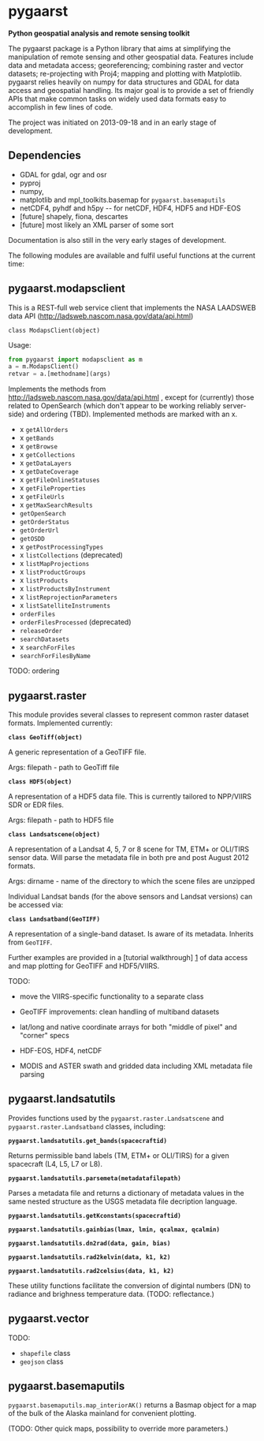 pygaarst
========================================================

**Python geospatial analysis and remote sensing toolkit**

The pygaarst package is a Python library that aims at simplifying the manipulation of 
remote sensing and other geospatial data. Features include data and metadata access; 
georeferencing; combining raster and vector datasets; re-projecting with Proj4; 
mapping and plotting with Matplotlib. pygaarst relies heavily on numpy for data 
structures and GDAL for data access and geospatial handling. Its major goal is to 
provide a set of friendly APIs that make common tasks on widely used data formats 
easy to accomplish in few lines of code.

The project was initiated on 2013-09-18 and in an early stage of development.

Dependencies
------------

* GDAL for gdal, ogr and osr
* pyproj
* numpy,
* matplotlib and mpl_toolkits.basemap for `pygaarst.basemaputils`
* netCDF4, pyhdf and h5py -- for netCDF, HDF4, HDF5 and HDF-EOS
* [future] shapely, fiona, descartes 
* [future] most likely an XML parser of some sort 

Documentation is also still in the very early stages of development.

The following modules are available and fulfil useful functions at the current time:

pygaarst.modapsclient
---------------------

This is a REST-full web service client that implements the NASA LAADSWEB data API (http://ladsweb.nascom.nasa.gov/data/api.html)

`class ModapsClient(object)`

Usage:

```python
from pygaarst import modapsclient as m
a = m.ModapsClient()
retvar = a.[methodname](args)
```

Implements the methods from http://ladsweb.nascom.nasa.gov/data/api.html , except for (currently) those related to OpenSearch (which don't appear to be working reliably server-side) and ordering (TBD). Implemented methods are marked with an x. 

* x `getAllOrders`  
* x `getBands`  
* x `getBrowse`  
* x `getCollections`  
* x `getDataLayers`  
* x `getDateCoverage`  
* x `getFileOnlineStatuses`  
* x `getFileProperties`  
* x `getFileUrls`  
* x `getMaxSearchResults`  
* `getOpenSearch`  
* `getOrderStatus`  
* `getOrderUrl`  
* `getOSDD`  
* x `getPostProcessingTypes`  
* x `listCollections` (deprecated)  
* x `listMapProjections`  
* x `listProductGroups`  
* x `listProducts`  
* x `listProductsByInstrument`  
* x `listReprojectionParameters`  
* x `listSatelliteInstruments`  
* `orderFiles`  
* `orderFilesProcessed` (deprecated)  
* `releaseOrder`  
* `searchDatasets`  
* x `searchForFiles`  
* `searchForFilesByName`  

TODO: ordering

pygaarst.raster
---------------

This module provides several classes to represent common raster dataset formats. Implemented currently:

**`class GeoTiff(object)`**

A generic representation of a GeoTIFF file. 

Args: 
  filepath - path to GeoTiff file
  
**`class HDF5(object)`**

A representation of a HDF5 data file. This is currently tailored to NPP/VIIRS SDR 
or EDR files. 

Args:
  filepath - path to HDF5 file

**`class Landsatscene(object)`**

A representation of a Landsat 4, 5, 7 or 8 scene for TM, ETM+ or OLI/TIRS sensor data. 
Will parse the metadata file in both pre and post August 2012 formats. 

Args:
  dirname - name of the directory to which the scene files are unzipped
  
Individual Landsat bands (for the above sensors and Landsat versions) can be accessed via:

**`class Landsatband(GeoTIFF)`**

A representation of a single-band dataset. Is aware of its metadata. Inherits from `GeoTIFF`.

Further examples are provided in a [tutorial walkthrough] [1] of data access and map plotting for GeoTIFF and HDF5/VIIRS.

TODO:
* move the VIIRS-specific functionality to a separate class
* GeoTIFF improvements: clean handling of multiband datasets
* lat/long and native coordinate arrays for both "middle of pixel" and "corner" specs
* HDF-EOS, HDF4, netCDF 
* MODIS and ASTER swath and gridded data including XML metadata file parsing

  [1]: http://nbviewer.ipython.org/7593127

pygaarst.landsatutils
---------------------

Provides functions used by the `pygaarst.raster.Landsatscene` and `pygaarst.raster.Landsatband` classes, including:

**`pygaarst.landsatutils.get_bands(spacecraftid)`**

Returns permissible band labels (TM, ETM+ or OLI/TIRS) for a given spacecraft (L4, L5, L7 or L8).

**`pygaarst.landsatutils.parsemeta(metadatafilepath)`**

Parses a metadata file and returns a dictionary of metadata values in the same nested
structure as the USGS metadata file decription language.

**`pygaarst.landsatutils.getKconstants(spacecraftid)`**

**`pygaarst.landsatutils.gainbias(lmax, lmin, qcalmax, qcalmin)`**

**`pygaarst.landsatutils.dn2rad(data, gain, bias)`**

**`pygaarst.landsatutils.rad2kelvin(data, k1, k2)`**

**`pygaarst.landsatutils.rad2celsius(data, k1, k2)`**

These utility functions facilitate the conversion of digintal numbers (DN) to radiance
and brighness temperature data. (TODO: reflectance.)

pygaarst.vector
---------------

TODO: 
* `shapefile` class
* `geojson` class

pygaarst.basemaputils
---------------------

`pygaarst.basemaputils.map_interiorAK()` returns a Basmap object for a map of 
the bulk of the Alaska mainland for convenient plotting.

(TODO: Other quick maps, possibility to override more parameters.)
